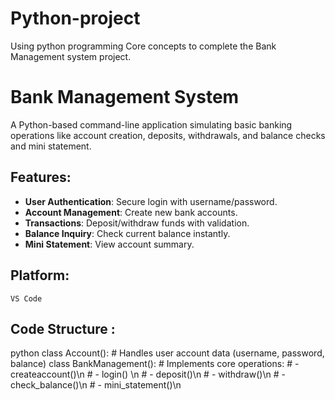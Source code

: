 # Python-project
Using python programming Core concepts to complete the Bank Management system project.
# Bank Management System 

A Python-based command-line application simulating basic banking operations like account creation, deposits, withdrawals, and balance checks and mini statement.

## Features:
- **User Authentication**: Secure login with username/password.
- **Account Management**: Create new bank accounts.
- **Transactions**: Deposit/withdraw funds with validation.
- **Balance Inquiry**: Check current balance instantly.
- **Mini Statement**: View account summary.

## Platform:
    VS Code
## Code Structure :
  python
class Account():
    # Handles user account data (username, password, balance)
class BankManagement():
    # Implements core operations:
    # - createaccount()\n
    # - login() \n
    # - deposit()\n
    # - withdraw()\n
    # - check_balance()\n
    # - mini_statement()\n
